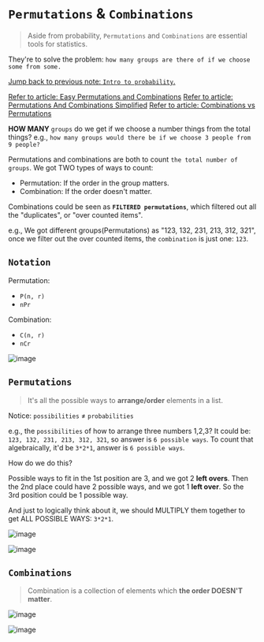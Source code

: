 # `Permutations` & `Combinations`
> Aside from probability, `Permutations` and `Combinations` are essential tools for statistics.

They're to solve the problem: `how many groups are there of if we choose some from some.`

[Jump back to previous note: `Intro to probability`.](https://github.com/solomonxie/solomonxie.github.io/issues/44#issuecomment-372205396)

[Refer to article: Easy Permutations and Combinations](https://betterexplained.com/articles/easy-permutations-and-combinations/#!parentId=756)
[Refer to article: Permutations And Combinations Simplified](http://www.fairlynerdy.com/permutations_and_combinations_simplified/)
[Refer to article: Combinations vs Permutations](https://medium.com/i-math/combinations-permutations-fa7ac680f0ac)

**HOW MANY** `groups` do we get if we choose a number things from the total things?
e.g., `how many groups would there be if we choose 3 people from 9 people?`

Permutations and combinations are both to count `the total number of groups`. 
We got TWO types of ways to count:
- Permutation: If the order in the group matters.
- Combination: If the order doesn't matter.

Combinations could be seen as **`FILTERED permutations`**, which filtered out all the "duplicates", or "over counted items".

e.g., We got different groups(Permutations) as "123, 132, 231, 213, 312, 321", once we filter out the over counted items, 
the `combination` is just one: `123`.

## `Notation`

Permutation:
- `P(n, r)`
- `nPr`

Combination:
- `C(n, r)`
- `nCr`

![image](https://user-images.githubusercontent.com/14041622/44512345-c9a00400-a6ec-11e8-85f4-70a892de017f.png)



## `Permutations`
> It's all the possible ways to **arrange/order** elements in a list.

Notice: `possibilities` ≠ `probabilities`

e.g., the `possibilities` of how to arrange three numbers 1,2,3?
It could be: `123, 132, 231, 213, 312, 321`, so answer is `6 possible ways`.
To count that algebraically, it'd be `3*2*1`, answer is `6 possible ways`.

How do we do this?

Possible ways to fit in the 1st position are 3, and we got 2 **left overs**. Then the 2nd place could have 2 possible ways, and we got 1 **left over**. So the 3rd position could be 1 possible way.

And just to logically think about it, we should MULTIPLY them together to get ALL POSSIBLE WAYS: `3*2*1`.

![image](https://user-images.githubusercontent.com/14041622/44391466-86198e80-a562-11e8-99c8-1edbb9bed9b0.png)

![image](https://user-images.githubusercontent.com/14041622/38361387-c0fba490-38ff-11e8-8980-c7f93b6bab8a.png)



## `Combinations`
> Combination is a collection of elements which **the order DOESN'T matter**.

![image](https://user-images.githubusercontent.com/14041622/44391450-78640900-a562-11e8-846e-f2ad62b1249a.png)

![image](https://user-images.githubusercontent.com/14041622/38361397-c94703a6-38ff-11e8-887b-8390f6177ef6.png)

